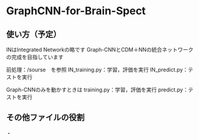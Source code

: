 # GraphCNN-for-Brain-Spect

## 使い方（予定）
INはIntegrated Networkの略です
Graph-CNNとCDM＋NNの統合ネットワークの完成を目指しています

前処理：/sourse　を参照
IN_training.py：学習，評価を実行
IN_predict.py：テストを実行

Graph-CNNのみを動かすときは
training.py：学習，評価を実行
predict.py：テストを実行


## その他ファイルの役割
・

